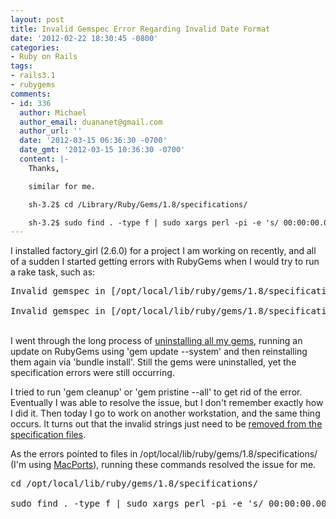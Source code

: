 ```yaml
---
layout: post
title: Invalid Gemspec Error Regarding Invalid Date Format
date: '2012-02-22 18:30:45 -0800'
categories:
- Ruby on Rails
tags:
- rails3.1
- rubygems
comments:
- id: 336
  author: Michael
  author_email: duananet@gmail.com
  author_url: ''
  date: '2012-03-15 06:36:30 -0700'
  date_gmt: '2012-03-15 10:36:30 -0700'
  content: |-
    Thanks,

    similar for me.

    sh-3.2$ cd /Library/Ruby/Gems/1.8/specifications/

    sh-3.2$ sudo find . -type f | sudo xargs perl -pi -e 's/ 00:00:00.000000000Z//'
---
```

<p>I installed factory_girl (2.6.0) for a project I am working on recently, and all of a sudden I started getting errors with RubyGems when I would try to run a rake task, such as:</p>
<pre class="brush:shell">Invalid gemspec in [/opt/local/lib/ruby/gems/1.8/specifications/capistrano-2.11.2.gemspec]: invalid date format in specification: "2012-02-22 00:00:00.000000000Z"<br />
Invalid gemspec in [/opt/local/lib/ruby/gems/1.8/specifications/capistrano-2.9.0.gemspec]: invalid date format in specification: "2011-09-24 00:00:00.000000000Z"</pre><br />
I went through the long process of <a href="http://geekystuff.net/2009/01/14/remove-all-ruby-gems/" target="_blank">uninstalling all my gems</a>, running an update on RubyGems using 'gem update --system' and then reinstalling them again via 'bundle install'. Still the gems were uninstalled, yet the specification errors were still occurring.</p>
<p>I tried to run 'gem cleanup' or 'gem pristine --all' to get rid of the error. Eventually I was able to resolve the issue, but I don't remember exactly how I did it. Then today I go to work on another workstation, and the same thing occurs. It turns out that the invalid strings just need to be <a href="http://paikialog.wordpress.com/2012/01/08/fixes-for-invalid-date-format-specification-in-gemspec/" target="_blank">removed from the specification files</a>.</p>
<p>As the errors pointed to files in /opt/local/lib/ruby/gems/1.8/specifications/ (I'm using <a href="http://www.macports.org/" target="_blank">MacPorts</a>), running these commands resolved the issue for me.</p>
<pre class="brush:shell">cd /opt/local/lib/ruby/gems/1.8/specifications/<br />
sudo find . -type f | sudo xargs perl -pi -e 's/ 00:00:00.000000000Z//'</pre></p>

